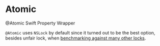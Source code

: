 # Atomic
@Atomic Swift Property Wrapper

`@Atomic` uses `NSLock` by default since it turned out to be the best option, besides unfair lock, when [benchmarking against many other locks](https://github.com/CassiusPacheco/Atomic/tree/benchmark).
